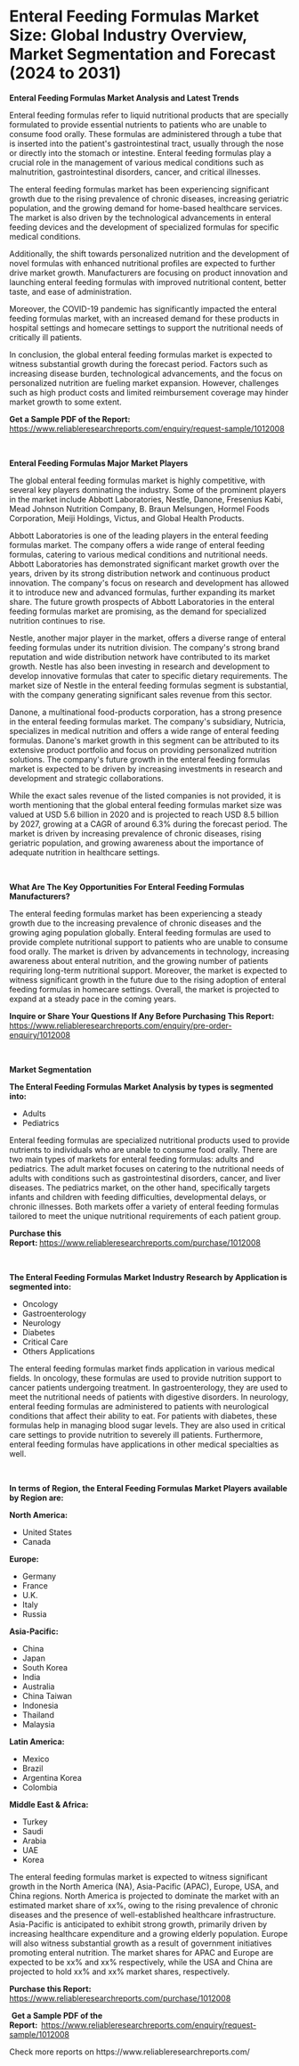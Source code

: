 <p><h1>Enteral Feeding Formulas Market Size: Global Industry Overview, Market Segmentation and Forecast (2024 to 2031)</h1></p><p><strong>Enteral Feeding Formulas Market Analysis and Latest Trends</strong></p>
<p><p>Enteral feeding formulas refer to liquid nutritional products that are specially formulated to provide essential nutrients to patients who are unable to consume food orally. These formulas are administered through a tube that is inserted into the patient's gastrointestinal tract, usually through the nose or directly into the stomach or intestine. Enteral feeding formulas play a crucial role in the management of various medical conditions such as malnutrition, gastrointestinal disorders, cancer, and critical illnesses.</p><p>The enteral feeding formulas market has been experiencing significant growth due to the rising prevalence of chronic diseases, increasing geriatric population, and the growing demand for home-based healthcare services. The market is also driven by the technological advancements in enteral feeding devices and the development of specialized formulas for specific medical conditions.</p><p>Additionally, the shift towards personalized nutrition and the development of novel formulas with enhanced nutritional profiles are expected to further drive market growth. Manufacturers are focusing on product innovation and launching enteral feeding formulas with improved nutritional content, better taste, and ease of administration.</p><p>Moreover, the COVID-19 pandemic has significantly impacted the enteral feeding formulas market, with an increased demand for these products in hospital settings and homecare settings to support the nutritional needs of critically ill patients.</p><p>In conclusion, the global enteral feeding formulas market is expected to witness substantial growth during the forecast period. Factors such as increasing disease burden, technological advancements, and the focus on personalized nutrition are fueling market expansion. However, challenges such as high product costs and limited reimbursement coverage may hinder market growth to some extent.</p></p>
<p><strong>Get a Sample PDF of the Report:&nbsp;</strong> <a href="https://www.reliableresearchreports.com/enquiry/request-sample/1012008">https://www.reliableresearchreports.com/enquiry/request-sample/1012008</a></p>
<p>&nbsp;</p>
<p><strong>Enteral Feeding Formulas Major Market Players</strong></p>
<p><p>The global enteral feeding formulas market is highly competitive, with several key players dominating the industry. Some of the prominent players in the market include Abbott Laboratories, Nestle, Danone, Fresenius Kabi, Mead Johnson Nutrition Company, B. Braun Melsungen, Hormel Foods Corporation, Meiji Holdings, Victus, and Global Health Products.</p><p>Abbott Laboratories is one of the leading players in the enteral feeding formulas market. The company offers a wide range of enteral feeding formulas, catering to various medical conditions and nutritional needs. Abbott Laboratories has demonstrated significant market growth over the years, driven by its strong distribution network and continuous product innovation. The company's focus on research and development has allowed it to introduce new and advanced formulas, further expanding its market share. The future growth prospects of Abbott Laboratories in the enteral feeding formulas market are promising, as the demand for specialized nutrition continues to rise.</p><p>Nestle, another major player in the market, offers a diverse range of enteral feeding formulas under its nutrition division. The company's strong brand reputation and wide distribution network have contributed to its market growth. Nestle has also been investing in research and development to develop innovative formulas that cater to specific dietary requirements. The market size of Nestle in the enteral feeding formulas segment is substantial, with the company generating significant sales revenue from this sector.</p><p>Danone, a multinational food-products corporation, has a strong presence in the enteral feeding formulas market. The company's subsidiary, Nutricia, specializes in medical nutrition and offers a wide range of enteral feeding formulas. Danone's market growth in this segment can be attributed to its extensive product portfolio and focus on providing personalized nutrition solutions. The company's future growth in the enteral feeding formulas market is expected to be driven by increasing investments in research and development and strategic collaborations.</p><p>While the exact sales revenue of the listed companies is not provided, it is worth mentioning that the global enteral feeding formulas market size was valued at USD 5.6 billion in 2020 and is projected to reach USD 8.5 billion by 2027, growing at a CAGR of around 6.3% during the forecast period. The market is driven by increasing prevalence of chronic diseases, rising geriatric population, and growing awareness about the importance of adequate nutrition in healthcare settings.</p></p>
<p>&nbsp;</p>
<p><strong>What Are The Key Opportunities For Enteral Feeding Formulas Manufacturers?</strong></p>
<p><p>The enteral feeding formulas market has been experiencing a steady growth due to the increasing prevalence of chronic diseases and the growing aging population globally. Enteral feeding formulas are used to provide complete nutritional support to patients who are unable to consume food orally. The market is driven by advancements in technology, increasing awareness about enteral nutrition, and the growing number of patients requiring long-term nutritional support. Moreover, the market is expected to witness significant growth in the future due to the rising adoption of enteral feeding formulas in homecare settings. Overall, the market is projected to expand at a steady pace in the coming years.</p></p>
<p><strong>Inquire or Share Your Questions If Any Before Purchasing This Report:</strong> <a href="https://www.reliableresearchreports.com/enquiry/pre-order-enquiry/1012008">https://www.reliableresearchreports.com/enquiry/pre-order-enquiry/1012008</a></p>
<p>&nbsp;</p>
<p><strong>Market Segmentation</strong></p>
<p><strong>The Enteral Feeding Formulas Market Analysis by types is segmented into:</strong></p>
<p><ul><li>Adults</li><li>Pediatrics</li></ul></p>
<p><p>Enteral feeding formulas are specialized nutritional products used to provide nutrients to individuals who are unable to consume food orally. There are two main types of markets for enteral feeding formulas: adults and pediatrics. The adult market focuses on catering to the nutritional needs of adults with conditions such as gastrointestinal disorders, cancer, and liver diseases. The pediatrics market, on the other hand, specifically targets infants and children with feeding difficulties, developmental delays, or chronic illnesses. Both markets offer a variety of enteral feeding formulas tailored to meet the unique nutritional requirements of each patient group.</p></p>
<p><strong>Purchase this Report:&nbsp;</strong><a href="https://www.reliableresearchreports.com/purchase/1012008">https://www.reliableresearchreports.com/purchase/1012008</a></p>
<p>&nbsp;</p>
<p><strong>The Enteral Feeding Formulas Market Industry Research by Application is segmented into:</strong></p>
<p><ul><li>Oncology</li><li>Gastroenterology</li><li>Neurology</li><li>Diabetes</li><li>Critical Care</li><li>Others Applications</li></ul></p>
<p><p>The enteral feeding formulas market finds application in various medical fields. In oncology, these formulas are used to provide nutrition support to cancer patients undergoing treatment. In gastroenterology, they are used to meet the nutritional needs of patients with digestive disorders. In neurology, enteral feeding formulas are administered to patients with neurological conditions that affect their ability to eat. For patients with diabetes, these formulas help in managing blood sugar levels. They are also used in critical care settings to provide nutrition to severely ill patients. Furthermore, enteral feeding formulas have applications in other medical specialties as well.</p></p>
<p>&nbsp;</p>
<p><strong>In terms of Region, the Enteral Feeding Formulas Market Players available by Region are:</strong></p>
<p>
    <p> <strong> North America: </strong>
        <ul>
            <li>United States</li>
            <li>Canada</li>
        </ul>
        </p> 
    <p> <strong> Europe: </strong>
        <ul>
            <li>Germany</li>
            <li>France</li>
            <li>U.K.</li>
            <li>Italy</li>
            <li>Russia</li>
        </ul>
        </p> 
    <p> <strong> Asia-Pacific: </strong>
        <ul>
            <li>China</li>
            <li>Japan</li>
            <li>South Korea</li>
            <li>India</li>
            <li>Australia</li>
            <li>China Taiwan</li>
            <li>Indonesia</li>
            <li>Thailand</li>
            <li>Malaysia</li>
        </ul>
        </p> 
    <p> <strong> Latin America: </strong>
        <ul>
            <li>Mexico</li>
            <li>Brazil</li>
            <li>Argentina Korea</li>
            <li>Colombia</li>
        </ul>
        </p> 
    <p> <strong> Middle East & Africa: </strong>
        <ul>
            <li>Turkey</li>
            <li>Saudi</li>
            <li>Arabia</li>
            <li>UAE</li>
            <li>Korea</li>
        </ul>
    </p>
    </p>
<p><p>The enteral feeding formulas market is expected to witness significant growth in the North America (NA), Asia-Pacific (APAC), Europe, USA, and China regions. North America is projected to dominate the market with an estimated market share of xx%, owing to the rising prevalence of chronic diseases and the presence of well-established healthcare infrastructure. Asia-Pacific is anticipated to exhibit strong growth, primarily driven by increasing healthcare expenditure and a growing elderly population. Europe will also witness substantial growth as a result of government initiatives promoting enteral nutrition. The market shares for APAC and Europe are expected to be xx% and xx% respectively, while the USA and China are projected to hold xx% and xx% market shares, respectively.</p></p>
<p><strong>Purchase this Report: </strong><a href="https://www.reliableresearchreports.com/purchase/1012008">https://www.reliableresearchreports.com/purchase/1012008</a></p>
<p>&nbsp;<strong>Get a Sample PDF of the Report:&nbsp;&nbsp;</strong><a href="https://www.reliableresearchreports.com/enquiry/request-sample/1012008">https://www.reliableresearchreports.com/enquiry/request-sample/1012008</a></p>
<p><strong></strong></p>
<p>Check more reports on https://www.reliableresearchreports.com/</p>